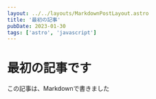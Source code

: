 ```yaml
---
layout: ../../layouts/MarkdownPostLayout.astro
title: '最初の記事'
pubDate: 2023-01-30
tags: ['astro', 'javascript']
---
```

# 最初の記事です

この記事は、Markdownで書きました